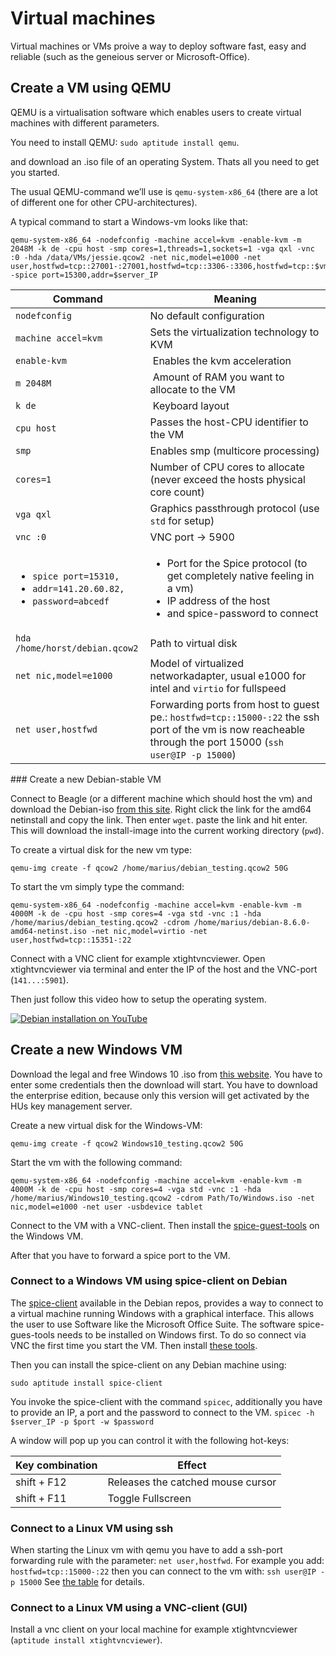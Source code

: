 # Virtual machines

Virtual machines or VMs proive a way to deploy software fast, easy and reliable (such as the geneious server or Microsoft-Office).

## Create a VM using QEMU

QEMU is a virtualisation software which enables users to create virtual machines with different parameters.

You need to install QEMU: `sudo aptitude install qemu`.

and download an .iso file of an operating System. Thats all you need to get you started.

The usual QEMU-command we’ll use is `qemu-system-x86_64` (there are a lot of different one for other CPU-architectures).

A typical command to start a Windows-vm looks like that:
```
qemu-system-x86_64 -nodefconfig -machine accel=kvm -enable-kvm -m 2048M -k de -cpu host -smp cores=1,threads=1,sockets=1 -vga qxl -vnc :0 -hda /data/VMs/jessie.qcow2 -net nic,model=e1000 -net user,hostfwd=tcp::27001-:27001,hostfwd=tcp::3306-:3306,hostfwd=tcp::$vms_ssh_port-:22,hostfwd=tcp::49630-:49630 -spice port=15300,addr=$server_IP
```

<a name="vm_table"></a> Command | Meaning 
--------|-------
`nodefconfig` | No default configuration
`machine accel=kvm` | Sets the virtualization technology to KVM
`enable-kvm` | Enables the kvm acceleration
`m 2048M`| Amount of RAM you want to allocate to the VM
`k de` | Keyboard layout
`cpu host` | Passes the host-CPU identifier to the VM
`smp` | Enables smp (multicore processing)
`cores=1` | Number of CPU cores to allocate (never exceed the hosts physical core count)
`vga qxl` | Graphics passthrough protocol (use `std` for setup)
`vnc :0` | VNC port -> 5900
<ul><li>`spice port=15310,`</li><li>`addr=141.20.60.82,`</li><li>`password=abcedf`</li></ul>| <ul><li>Port for the Spice protocol (to get completely native feeling in a vm)</li><li>IP address of the host</li><li>and spice-password to connect</li></ul>
`hda /home/horst/debian.qcow2` | Path to virtual disk
`net nic,model=e1000` | Model of virtualized networkadapter, usual e1000 for intel and `virtio` for fullspeed
`net user,hostfwd` | Forwarding ports from host to guest pe.: `hostfwd=tcp::15000-:22` the ssh port of the vm is now reacheable through the port 15000 (`ssh user@IP -p 15000`)

<a name="stable"></a>### Create a new Debian-stable VM

Connect to Beagle (or a different machine which should host the vm) and download the Debian-iso [from this site]. Right click the link for the amd64 netinstall and copy the link. Then enter `wget`. paste the link and hit enter. This will download the install-image into the current working directory (`pwd`).

To create a virtual disk for the new vm type:
```
qemu-img create -f qcow2 /home/marius/debian_testing.qcow2 50G
```
To start the vm simply type the command:
```
qemu-system-x86_64 -nodefconfig -machine accel=kvm -enable-kvm -m 4000M -k de -cpu host -smp cores=4 -vga std -vnc :1 -hda /home/marius/debian_testing.qcow2 -cdrom /home/marius/debian-8.6.0-amd64-netinst.iso -net nic,model=virtio -net user,hostfwd=tcp::15351-:22
```

Connect with a VNC client for example xtightvncviewer. Open xtightvncviewer via terminal and enter the IP of the host and the VNC-port (`141...:5901`).

Then just follow this video how to setup the operating system.

[![Debian installation on YouTube](https://img.youtube.com/vi/PSH3hcGrqWw/0.jpg)](https://www.youtube.com/watch?v=PSH3hcGrqWw)

## Create a new Windows VM

Download the legal and free Windows 10 .iso from [this website]. You have to enter some credentials then the download will start. You have to download the enterprise edition, because only this version will get activated by the HUs key management server.

Create a new virtual disk for the Windows-VM:
```
qemu-img create -f qcow2 Windows10_testing.qcow2 50G
```
Start the vm with the following command:
```
qemu-system-x86_64 -nodefconfig -machine accel=kvm -enable-kvm -m 4000M -k de -cpu host -smp cores=4 -vga std -vnc :1 -hda /home/marius/Windows10_testing.qcow2 -cdrom Path/To/Windows.iso -net nic,model=e1000 -net user -usbdevice tablet
```
Connect to the VM with a VNC-client. Then install the [spice-guest-tools] on the Windows VM.

After that you have to forward a spice port to the VM.

### Connect to a Windows VM using spice-client on Debian

The [spice-client] available in the Debian repos, provides a way to connect to a virtual machine running Windows with a graphical interface. This allows the user to use Software like the Microsoft Office Suite. The software spice-gues-tools needs to be installed on Windows first. To do so connect via VNC the first time you start the VM. Then install [these tools].

Then you can install the spice-client on any Debian machine using:
```
sudo aptitude install spice-client
```
You invoke the spice-client with the command `spicec`, additionally you have to provide an IP, a port and the password to connect to the VM. `spicec -h $server_IP -p $port -w $password`

A window will pop up you can control it with the following hot-keys:

Key combination | Effect
----------------|-------
shift + F12 | Releases the catched mouse cursor
shift + F11 | Toggle Fullscreen


### Connect to a Linux VM using ssh

When starting the Linux vm with qemu you have to add a ssh-port forwarding rule with the parameter: `net user,hostfwd`. For example you add: `hostfwd=tcp::15000-:22` then you can connect to the vm with: `ssh user@IP -p 15000` See [the table] for details.

### Connect to a Linux VM using a VNC-client (GUI)

Install a vnc client on your local machine for example xtightvncviewer (`aptitude install xtightvncviewer`).


  [the table]: https://majuss.gitbooks.io/ecoevolpara/Documentation/vms.html#vm_table
  [this website]: https://www.microsoft.com/de-de/evalcenter/evaluate-windows-10-enterprise
  [spice-guest-tools]: https://www.spice-space.org/download/windows/spice-guest-tools/spice-guest-tools-latest.exe
  [spice-client]: https://packages.debian.org/jessie/spice-client/
  [these tools]: https://www.spice-space.org/download/windows/spice-guest-tools/spice-guest-tools-0.100.exe
  [from this site]: https://www.debian.org/CD/http-ftp/